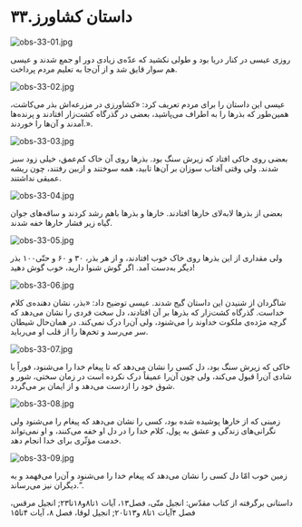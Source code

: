 ۳۳.داستان کشاورز
================

![obs-33-01.jpg](/var/www/vhosts/door43.org/httpdocs/data/gitrepo/media/en/obs/obs-33-01.jpg "obs-33-01.jpg")

روزی عیسی در کنار دریا بود و طولی نکشید که عدّه‌ی زیادی دور او جمع شدند
و عیسی هم سوار قایق شد و از آن‌جا به تعلیم مردم پرداخت.

![obs-33-02.jpg](/var/www/vhosts/door43.org/httpdocs/data/gitrepo/media/en/obs/obs-33-02.jpg "obs-33-02.jpg")

عیسی این داستان را برای مردم تعریف کرد: «کشاورزی در مزرعه‌اش بذر
می‌کاشت، همین‌طور که بذر‌ها را به اطراف می‌پاشید، بعضی در گذرگاه کشت‌زار
افتادند و پرنده‌ها آمدند و آن‌ها را خوردند.».

![obs-33-03.jpg](/var/www/vhosts/door43.org/httpdocs/data/gitrepo/media/en/obs/obs-33-03.jpg "obs-33-03.jpg")

بعضی روی خاکی افتاد که زیرش سنگ بود. بذرها روی آن خاک کم‌عمق، خیلی زود
سبز شدند. ولی وقتی آفتاب سوزان بر آن‌ها تابید، همه سوختند و ازبین رفتند،
چون ریشه عمیقی نداشتند.

![obs-33-04.jpg](/var/www/vhosts/door43.org/httpdocs/data/gitrepo/media/en/obs/obs-33-04.jpg "obs-33-04.jpg")

بعضی از بذرها لابه‌لای خارها افتادند. خارها و بذرها باهم رشد کردند و
ساقه‌های جوان گیاه زیر فشار خارها خفه شدند.

![obs-33-05.jpg](/var/www/vhosts/door43.org/httpdocs/data/gitrepo/media/en/obs/obs-33-05.jpg "obs-33-05.jpg")

ولی مقداری از این بذرها روی خاک خوب افتادند، و از هر بذر، ۳۰ و ۶۰ و
حتّی۱۰۰ بذر دیگر به‌دست آمد. اگر گوش شنوا دارید، خوب گوش دهید!

![obs-33-06.jpg](/var/www/vhosts/door43.org/httpdocs/data/gitrepo/media/en/obs/obs-33-06.jpg "obs-33-06.jpg")

شاگردان از شنیدن این داستان گیج شدند. عیسی توضیح داد: «بذر، نشان دهنده‌ی
کلام خداست. گذرگاه کشت‌زار که بذرها بر آن افتادند، دل سخت فردی را نشان
می‌دهد که گرچه مژده‌ی ملکوت خداوند را می‌شنود، ولی آن‌را درک نمی‌کند. در
همان‌حال شیطان سر می‌رسد و تخم‌ها را از قلب او می‌رباید.

![obs-33-07.jpg](/var/www/vhosts/door43.org/httpdocs/data/gitrepo/media/en/obs/obs-33-07.jpg "obs-33-07.jpg")

خاکی که زیرش سنگ بود، دل کسی را نشان می‌دهد که تا پیغام خدا را می‌شنود،
فوراً با شادی آن‌را قبول می‌کند، ولی چون آن‌را عمیقاً درک نکرده است در
زمان سختی، شور و شوق خود را ازدست می‌دهد و از ایمان بر می‌گردد.

![obs-33-08.jpg](/var/www/vhosts/door43.org/httpdocs/data/gitrepo/media/en/obs/obs-33-08.jpg "obs-33-08.jpg")

زمینی که از خارها پوشیده شده بود، کسی را نشان می‌دهد که پیغام را می‌شنود
ولی نگرانی‌های زندگی و عشق به پول، کلام خدا را در دل او خفه می‌کنند، و
او نمی‌تواند خدمت مؤثّری برای خدا انجام دهد.

![obs-33-09.jpg](/var/www/vhosts/door43.org/httpdocs/data/gitrepo/media/en/obs/obs-33-09.jpg "obs-33-09.jpg")

زمین خوب امّا دل کسی را نشان می‌دهد که پیغام خدا را می‌شنود و آن‌را
می‌فهمد و به دیگران نیز می‌رساند.”.

داستانی برگرفته از کتاب مقدّس: انجیل متّی، فصل۱۳، آیات ۱تا۸و۱۸تا۲۳;
انجیل مرقس، فصل ۴آیات ۱تا۸ و۱۳تا۲۰; انجیل لوقا، فصل ۸، آیات ۴تا۱۵
